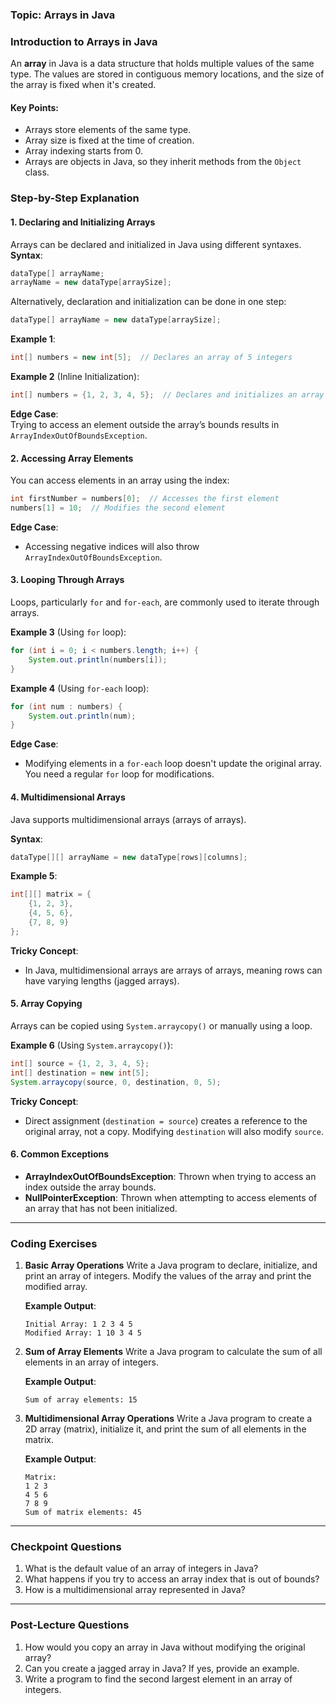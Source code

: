 ### Topic: Arrays in Java  

### Introduction to Arrays in Java

An **array** in Java is a data structure that holds multiple values of the same type. The values are stored in contiguous memory locations, and the size of the array is fixed when it's created.

#### Key Points:
- Arrays store elements of the same type.
- Array size is fixed at the time of creation.
- Array indexing starts from 0.
- Arrays are objects in Java, so they inherit methods from the `Object` class.

### Step-by-Step Explanation

#### 1. **Declaring and Initializing Arrays**

Arrays can be declared and initialized in Java using different syntaxes.  
**Syntax**:  
```java
dataType[] arrayName;
arrayName = new dataType[arraySize];
```

Alternatively, declaration and initialization can be done in one step:  
```java
dataType[] arrayName = new dataType[arraySize];
```

**Example 1**:  
```java
int[] numbers = new int[5];  // Declares an array of 5 integers
```

**Example 2** (Inline Initialization):  
```java
int[] numbers = {1, 2, 3, 4, 5};  // Declares and initializes an array of integers
```

**Edge Case**:  
Trying to access an element outside the array’s bounds results in `ArrayIndexOutOfBoundsException`.  

#### 2. **Accessing Array Elements**

You can access elements in an array using the index:
```java
int firstNumber = numbers[0];  // Accesses the first element
numbers[1] = 10;  // Modifies the second element
```

**Edge Case**:  
- Accessing negative indices will also throw `ArrayIndexOutOfBoundsException`.  

#### 3. **Looping Through Arrays**

Loops, particularly `for` and `for-each`, are commonly used to iterate through arrays.

**Example 3** (Using `for` loop):  
```java
for (int i = 0; i < numbers.length; i++) {
    System.out.println(numbers[i]);
}
```

**Example 4** (Using `for-each` loop):  
```java
for (int num : numbers) {
    System.out.println(num);
}
```

**Edge Case**:  
- Modifying elements in a `for-each` loop doesn't update the original array. You need a regular `for` loop for modifications.

#### 4. **Multidimensional Arrays**

Java supports multidimensional arrays (arrays of arrays).

**Syntax**:  
```java
dataType[][] arrayName = new dataType[rows][columns];
```

**Example 5**:  
```java
int[][] matrix = {
    {1, 2, 3},
    {4, 5, 6},
    {7, 8, 9}
};
```

**Tricky Concept**:  
- In Java, multidimensional arrays are arrays of arrays, meaning rows can have varying lengths (jagged arrays).

#### 5. **Array Copying**

Arrays can be copied using `System.arraycopy()` or manually using a loop.

**Example 6** (Using `System.arraycopy()`):  
```java
int[] source = {1, 2, 3, 4, 5};
int[] destination = new int[5];
System.arraycopy(source, 0, destination, 0, 5);
```

**Tricky Concept**:  
- Direct assignment (`destination = source`) creates a reference to the original array, not a copy. Modifying `destination` will also modify `source`.

#### 6. **Common Exceptions**

- **ArrayIndexOutOfBoundsException**: Thrown when trying to access an index outside the array bounds.
- **NullPointerException**: Thrown when attempting to access elements of an array that has not been initialized.

---

### Coding Exercises

1. **Basic Array Operations**
   Write a Java program to declare, initialize, and print an array of integers. Modify the values of the array and print the modified array.

   **Example Output**:
   ```
   Initial Array: 1 2 3 4 5
   Modified Array: 1 10 3 4 5
   ```

2. **Sum of Array Elements**
   Write a Java program to calculate the sum of all elements in an array of integers.

   **Example Output**:
   ```
   Sum of array elements: 15
   ```

3. **Multidimensional Array Operations**
   Write a Java program to create a 2D array (matrix), initialize it, and print the sum of all elements in the matrix.

   **Example Output**:
   ```
   Matrix:
   1 2 3
   4 5 6
   7 8 9
   Sum of matrix elements: 45
   ```

---

### Checkpoint Questions

1. What is the default value of an array of integers in Java?
2. What happens if you try to access an array index that is out of bounds?
3. How is a multidimensional array represented in Java?

---

### Post-Lecture Questions

1. How would you copy an array in Java without modifying the original array?
2. Can you create a jagged array in Java? If yes, provide an example.
3. Write a program to find the second largest element in an array of integers.

